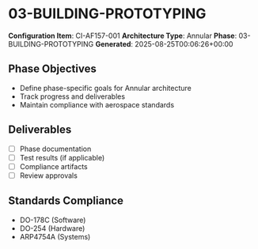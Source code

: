 # 03-BUILDING-PROTOTYPING

**Configuration Item**: CI-AF157-001
**Architecture Type**: Annular
**Phase**: 03-BUILDING-PROTOTYPING
**Generated**: 2025-08-25T00:06:26+00:00

## Phase Objectives
- Define phase-specific goals for Annular architecture
- Track progress and deliverables
- Maintain compliance with aerospace standards

## Deliverables
- [ ] Phase documentation
- [ ] Test results (if applicable)
- [ ] Compliance artifacts
- [ ] Review approvals

## Standards Compliance
- DO-178C (Software)
- DO-254 (Hardware)
- ARP4754A (Systems)
